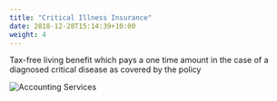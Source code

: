 ```yaml
---
title: "Critical Illness Insurance"
date: 2018-12-28T15:14:39+10:00
weight: 4
---
```


Tax-free living benefit which pays a one time amount in the case of a diagnosed critical disease as covered by the policy

![Accounting Services](/images/austin-distel-nGc5RT2HmF0-unsplash.jpg)
